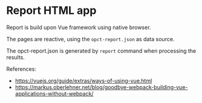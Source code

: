 # Report HTML app

Report is build upon Vue framework using native browser.

The pages are reactive, using the `opct-report.json` as data source.

The opct-report.json is generated by `report` command when processing
the results.

References:

- https://vuejs.org/guide/extras/ways-of-using-vue.html
- https://markus.oberlehner.net/blog/goodbye-webpack-building-vue-applications-without-webpack/